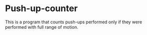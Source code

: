 # Push-up-counter
This is a program that counts push-ups performed only if they were performed with full range of motion.
